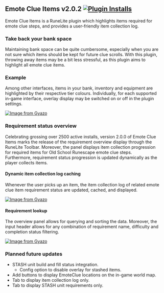 ## Emote Clue Items v2.0.2 [![Plugin Installs](http://img.shields.io/endpoint?url=https://i.pluginhub.info/shields/installs/plugin/emote-clue-items&label=Active%20installs)](https://runelite.net/plugin-hub/Lars%20van%20Soest)
Emote Clue Items is a RuneLite plugin which highlights items required for emote clue steps, and provides a user-friendly item collection log. 

### Take back your bank space
Maintaining bank space can be quite cumbersome, especially when you are not sure which items should be kept for future clue scrolls. With this plugin, throwing away items may be a bit less stressful, as this plugin aims to highlight all emote clue items.

### Example
Among other interfaces, items in your bank, inventory and equipment are highlighted by their respective tier colours. Individually, for each supported in-game interface, overlay display may be switched on or off in the plugin settings.

[![Image from Gyazo](https://i.gyazo.com/4acd5ebcd9bbffb559f900e843a54bd6.gif)](https://gyazo.com/4acd5ebcd9bbffb559f900e843a54bd6)

### Requirement status overview
Celebrating grossing over 2500 active installs, version 2.0.0 of Emote Clue Items marks the release of the requirement overview display through the RuneLite Toolbar. Moreover, the panel displays item collection progression for required items for Old School Runescape emote clue steps. Furthermore, requirement status progression is updated dynamically as the player collects items.

#### Dynamic item collection log caching
Whenever the user picks up an item, the item collection log of related emote clue item requirement status are updated, cached, and displayed.

[![Image from Gyazo](https://i.gyazo.com/2ad018318568ac2a0e4bc92450ef4e96.gif)](https://gyazo.com/2ad018318568ac2a0e4bc92450ef4e96)

#### Requirement lookup
The overview panel allows for querying and sorting the data. Moreover, the input header allows for any combination of requirement name, difficulty and completion status filtering.

[![Image from Gyazo](https://i.gyazo.com/722ac8754f6146629b1b1509d7e1a276.gif)](https://gyazo.com/722ac8754f6146629b1b1509d7e1a276)


### Planned future updates
-   STASH unit build and fill status integration.
    * Config option to disable overlay for stashed items.
-   Add buttons to display EmoteClue locations on the in-game world map.
-   Tab to display item collection log only.
-   Tab to display STASH unit requirements only.
